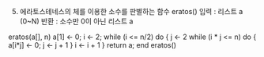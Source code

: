 5. 에라토스테네스의 체를 이용한 소수를 판별하는 함수 eratos()
입력 : 리스트 a (0~N)
반환 : 소수만 0이 아닌 리스트 a

eratos(a[], n) 
    a[1] <- 0;
    i <- 2;
    while (i <= n/2) do {
        j <- 2
        while (i * j <= n) do {
            a[i*j] <- 0;
            j <- j + 1
        } 
        i <- i + 1
    } 
    return a;
end eratos()